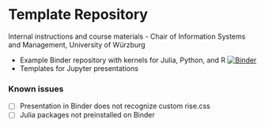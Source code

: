 # Template Repository
Internal instructions and course materials - Chair of Information Systems and Management, University of Würzburg

- Example Binder repository with kernels for Julia, Python, and R [![Binder](https://mybinder.org/badge_logo.svg)](https://mybinder.org/v2/gh/matjesg/WI3JMU/master)
- Templates for Jupyter presentations


### Known issues
- [ ] Presentation in Binder does not recognize custom rise.css
- [ ] Julia packages not preinstalled on Binder
